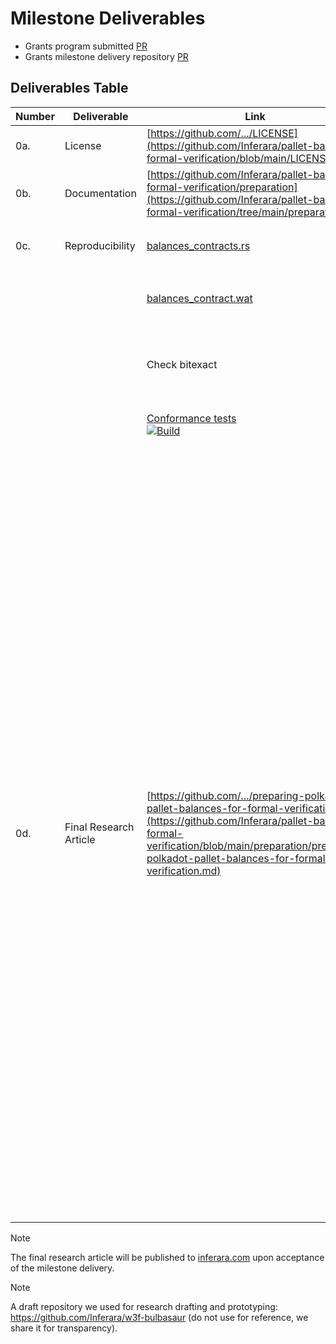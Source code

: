 # Milestone Deliverables

* Grants program submitted [PR](https://github.com/w3f/Grants-Program/pull/2606)
* Grants milestone delivery repository [PR](https://github.com/w3f/Grant-Milestone-Delivery/pull/1289)

## Deliverables Table

| Number   | Deliverable   | Link   | Notes   |
|---|---|---|---|
| 0a. | License | [https://github.com/.../LICENSE](https://github.com/Inferara/pallet-balances-formal-verification/blob/main/LICENSE) | MIT |
| 0b. | Documentation | [https://github.com/Inferara/pallet-balances-formal-verification/preparation](https://github.com/Inferara/pallet-balances-formal-verification/tree/main/preparation) | This directory contains documentation for the project |
| 0c. | Reproducibility | [balances_contracts.rs](https://github.com/Inferara/pallet-balances-formal-verification/blob/main/balances_contract/lib.rs) | *ink!* implementation of `palette_balances` |
| | | [balances_contract.wat](https://github.com/Inferara/pallet-balances-formal-verification/blob/main/balances_contract/balances_contract.wat) | Annotated WASM binary compilation artifacts |
||| Check bitexact | GitHub workflow step that checks bit exactness of compiled and annotated WASM binaries |
| | | [Conformance tests](https://github.com/Inferara/pallet-balances-formal-verification/tree/main/balances_contract/conformance_tests) <br/> [![Build](https://github.com/Inferara/pallet-balances-formal-verification/actions/workflows/build_test.yml/badge.svg?branch=main)](https://github.com/Inferara/pallet-balances-formal-verification/actions/workflows/build_test.yml) | Fungible conformance tests |
| 0d. | Final Research Article | [https://github.com/.../preparing-polkadot-pallet-balances-for-formal-verification.md](https://github.com/Inferara/pallet-balances-formal-verification/blob/main/preparation/preparing-polkadot-pallet-balances-for-formal-verification.md) | A detailed research article that explains research findings and results. It includes the reproducibility guide of the `0c` deliverable, notably WASM binary compilation artifacts. Textual description of fungible traits specification along with discovered assumptions regarding execution environment, required for implementation. All public functions, involved in implementation of traits `Inspect`, `Unbalanced`, `UnbalancedHold`, `Mutate`, `InspectHold`, `MutateHold`, `UnbalancedHold`, `InspectFreeze`, `MutateFreeze` and `Balanced`. This article includes a cleaned up and annotated WASM module of `pallet_balances`. Includes Rust code that is distilled and ready to reason about. Ordinary unit tests to confirm its faithfulness to the original in a classical sense. This article describes the process we went through preparing `pallet_balances` for future formal verification. |

> [!NOTE]
> The final research article will be published to [inferara.com](https://inferara.com) upon acceptance of the milestone delivery.

> [!NOTE]
> A draft repository we used for research drafting and prototyping: https://github.com/Inferara/w3f-bulbasaur (do not use for reference, we share it for transparency).
